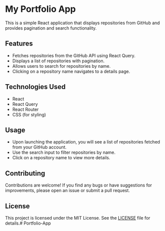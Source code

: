 # My Portfolio App

This is a simple React application that displays repositories from GitHub and provides pagination and search functionality.

## Features

- Fetches repositories from the GitHub API using React Query.
- Displays a list of repositories with pagination.
- Allows users to search for repositories by name.
- Clicking on a repository name navigates to a details page.

## Technologies Used

- React
- React Query
- React Router
- CSS (for styling)

## Usage

- Upon launching the application, you will see a list of repositories fetched from your GitHub account.
- Use the search input to filter repositories by name.
- Click on a repository name to view more details.

## Contributing

Contributions are welcome! If you find any bugs or have suggestions for improvements, please open an issue or submit a pull request.

## License

This project is licensed under the MIT License. See the [LICENSE](LICENSE) file for details.# Portfolio-App
